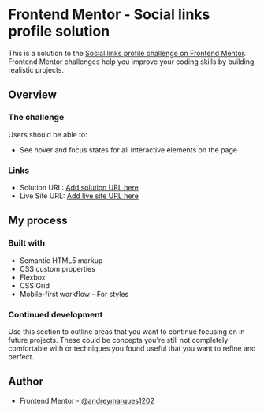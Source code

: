 # Frontend Mentor - Social links profile solution

This is a solution to the [Social links profile challenge on Frontend Mentor](https://www.frontendmentor.io/solutions/social-medias-ZNY50-Esjw). Frontend Mentor challenges help you improve your coding skills by building realistic projects. 

## Overview

### The challenge

Users should be able to:

- See hover and focus states for all interactive elements on the page


### Links

- Solution URL: [Add solution URL here](https://your-solution-url.com)
- Live Site URL: [Add live site URL here](https://your-live-site-url.com)

## My process

### Built with

- Semantic HTML5 markup
- CSS custom properties
- Flexbox
- CSS Grid
- Mobile-first workflow - For styles

### Continued development

Use this section to outline areas that you want to continue focusing on in future projects. These could be concepts you're still not completely comfortable with or techniques you found useful that you want to refine and perfect.


## Author

- Frontend Mentor - [@andreymarques1202](https://www.frontendmentor.io/profile/andreymarques1202)
